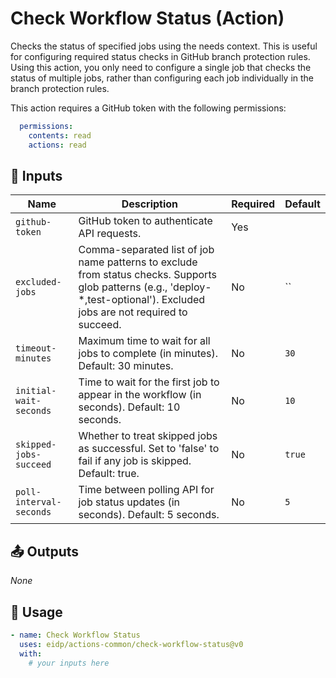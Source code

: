 <!-- NOTE: This file's contents are automatically generated. Do not edit manually. -->
# Check Workflow Status (Action)

Checks the status of specified jobs using the needs context.
This is useful for configuring required status checks in GitHub branch protection rules.
Using this action, you only need to configure a single job that checks the status of multiple jobs, rather than configuring each job individually in the branch protection rules.

This action requires a GitHub token with the following permissions:
```yaml
  permissions:
    contents: read
    actions: read
```

## 🔧 Inputs

|Name                    |Description                                                                                                                                                                  |Required|Default|
|------------------------|-----------------------------------------------------------------------------------------------------------------------------------------------------------------------------|--------|-------|
|`github-token`          |GitHub token to authenticate API requests.                                                                                                                                   |Yes     |       |
|`excluded-jobs`         |Comma-separated list of job name patterns to exclude from status checks. Supports glob patterns (e.g., 'deploy-*,test-optional'). Excluded jobs are not required to succeed. |No      |``     |
|`timeout-minutes`       |Maximum time to wait for all jobs to complete (in minutes). Default: 30 minutes.                                                                                             |No      |`30`   |
|`initial-wait-seconds`  |Time to wait for the first job to appear in the workflow (in seconds). Default: 10 seconds.                                                                                  |No      |`10`   |
|`skipped-jobs-succeed`  |Whether to treat skipped jobs as successful. Set to 'false' to fail if any job is skipped. Default: true.                                                                    |No      |`true` |
|`poll-interval-seconds` |Time between polling API for job status updates (in seconds). Default: 5 seconds.                                                                                            |No      |`5`    |

## 📤 Outputs

_None_

## 🚀 Usage

```yaml
- name: Check Workflow Status
  uses: eidp/actions-common/check-workflow-status@v0
  with:
    # your inputs here
```

